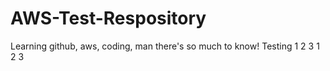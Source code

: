 # AWS-Test-Respository
Learning github, aws, coding, man there's so much to know!
Testing 1 2 3 1 2 3
